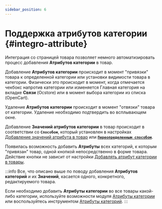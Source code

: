 ```yaml
---
sidebar_position: 6
---
```


# Поддержка атрибутов категории {#integro-attribute}

Интеграция со страницей товара позволяет немного автоматизировать процесс добавления **Атрибутов категории** в товар.

Добавление **Атрибутов категории** происходит в момент "привязки" товара к определенной категории или установки видимости товара в категории.
Физически это происходит в момент, когда отмечается чекбокс напротив категории или изменяется Главная категория на вкладке **Связи** (Ocstore) или в момент выбора категории из списка (OpenCart).

Удаление **Атрибутов категории** происходит в момент "отвязки" товара от категории. Удаление необходимо подтвердить во всплывающем окне.

Добавление **Значений атрибутов категории** в товар происходит в соответствии со **`Способом`**, который установлен в настройках [Добавление значений атрибута в товар](/settings/product.md) или [**`Переопределенным способом`**](/opencart-integration/method-inserting.md).

Появилась возможность добавить **Атрибуты** всех категорий, к которым "привязан" товар, одной кнопкой непосредственно в форме товара.
Действие кнопки не зависит от настройки [Добавлять атрибут категории в товары](/settings/category.md).

:::info
Все, что описано выше по поводу добавления **Атрибутов категорий** и их **Значений**, касается одного, конкретного, редактируемого товара.

Если необходимо добавить **Атрибуты категории** во все товары какой-либо категории, используйте возможности модуля [Атрибуты категории](/module-features/category-attributes.md) или воспользуйтесь инструментом [Атрибуты категорий](tools.html#tools-category).
:::
